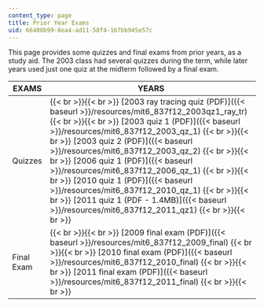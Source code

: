 ```yaml
---
content_type: page
title: Prior Year Exams
uid: 66408b99-8ea4-ad11-58f4-167bb945e57c
---
```


This page provides some quizzes and final exams from prior years, as a study aid. The 2003 class had several quizzes during the term, while later years used just one quiz at the midterm followed by a final exam.

| EXAMS | YEARS |
| --- | --- |
| Quizzes |  {{< br >}}{{< br >}} [2003 ray tracing quiz (PDF)]({{< baseurl >}}/resources/mit6_837f12_2003qz1_ray_tr) {{< br >}}{{< br >}} [2003 quiz 1 (PDF)]({{< baseurl >}}/resources/mit6_837f12_2003_qz_1) {{< br >}}{{< br >}} [2003 quiz 2 (PDF)]({{< baseurl >}}/resources/mit6_837f12_2003_qz_2) {{< br >}}{{< br >}} [2006 quiz 1 (PDF)]({{< baseurl >}}/resources/mit6_837f12_2006_qz_1) {{< br >}}{{< br >}} [2010 quiz 1 (PDF)]({{< baseurl >}}/resources/mit6_837f12_2010_qz_1) {{< br >}}{{< br >}} [2011 quiz 1 (PDF - 1.4MB)]({{< baseurl >}}/resources/mit6_837f12_2011_qz1) {{< br >}}{{< br >}}  |
| Final Exam |  {{< br >}}{{< br >}} [2009 final exam (PDF)]({{< baseurl >}}/resources/mit6_837f12_2009_final) {{< br >}}{{< br >}} [2010 final exam (PDF)]({{< baseurl >}}/resources/mit6_837f12_2010_final) {{< br >}}{{< br >}} [2011 final exam (PDF)]({{< baseurl >}}/resources/mit6_837f12_2011_final) {{< br >}}{{< br >}}